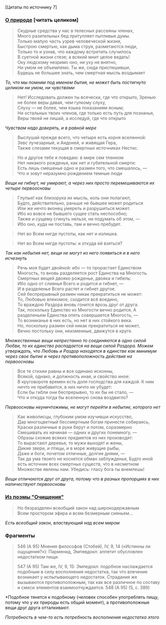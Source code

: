 [Цитаты по источнику 7]
### [О природе](https://ancientrome.ru/antlitr/empedokles/nature.htm) [читать целиком]

>Скудные средства у нас в телесных рассеяны членах,  
>Много разительных бед притупляет пытливые думы.  
>Только малую часть узрев человеческой жизни,  
>Быстрою смертью, как дыма струя, разметаются люди,  
>Только то и узнав, что каждому встретить случилось  
>В суетной жизни стезе; а всякий мнит целое ведать!  
>Оку людскому незримо оно, ни уху не внятно,  
>Ни умом не объемлемо. Ты же, сюда приспешивши,  
>Будешь не большее знать, чем смертная мысль воздымает

*То, что мы помним под именем бытия, не может быть постигнуто целиком ни умом, ни чувствами*

>Нет! Исследовать должен ты всячески, где что открыто,
>Зренью не более веры давая, чем гулкому слуху,  <br>Слуху — не более, чем языка показаниям ясным;  <br>Ни остальных твоих членов, где только есть путь для познанья,  <br>Веры твоей не лишай, а исследуй, где что открыто

*Чувствам надо доверять, и в равной мере*

>Выслушай прежде всего, что четыре есть корня вселенной:  
>Зевс лучезарный, и Аидоней, и живящая Гера,  
>Также слезами текущая в смертных источниках Нестис.

>Но и другое тебе я поведаю: в мире сем тленном  
>Нет никакого рожденья, как нет и губительной смерти:  
>Есть лишь смешенье одно и размен того, что смешалось, —  
>Что и зовут неразумно рождением темные люди

*Вещи не гибнут, не умирают, а через них просто перемешиваются их четыре первоосновы*

>Глупые! как близорука их мысль, коль они полагают,  
>Будто, действительно, раньше не бывшее может родиться  
>Или же нечто вконец умереть и разрушиться может.  
>Ибо из вовсе не бывшего сущее стать неспособно;  
>Также и сущему сгинуть нельзя, ни подумать об этом, —  
>Ибо оно, куда ни поставь, там и вечно пребудет.  
  
>Нет во Всем нигде пустоты, как нет и излишка.  
  
>Нет во Всем нигде пустоты: и откуда ей взяться?

*Так как небытия нет, вещи не могут из него появиться и в него исчезнуть*

>Речь моя будет двойной: ибо — то прорастает Единством  <br>Многость, то вновь разделяется рост Единства на Многость.  <br>Смертных вещей двояко рожденье, двояка и гибель:  <br>Ибо одно от слиянья Всего и родится и гибнет, —  <br>И в разделенье Всего растет и гибнет другое.  <br>Сей беспрерывный размен никак прекратиться не может:  <br>То, Любовью влекомое, сходится всё воедино,  <br>То враждою Раздора вновь гонится врозь друг от друга.  <br>Так, поскольку Единство из Многости вечно родится,
>А разделеньем Единства опять совершается Многость, —  <br>То возниканье в них есть, но нет в них стойкого века.  <br>Но, поскольку размен сей никак прекратиться не может,  <br>Вечно постольку они, неизменные, движутся в круге.

*Множественные вещи непрестанно то соединяются в одно силой Любви, то их единство распадается на вещи силой Раздора. Можем утверждать, что Любовь и Раздор находятся в единстве как минимум через свое бытие и через противоположность действия на первоосновы* 

>Все те стихии равны и все одинако исконны,  <br>Всякой, однако, и должность иная, и свойство иное:  <br>В круговороте времен есть доля господства для каждой.
>К ним ничто не прибавится, в них ничто не убудет:  <br>Если бы гибли они беспрерывно, то их бы не стало, —  <br>Что и откуда тогда бы вселенную снова воздвигло?

*Первоосновы неуничтожимы, не могут перейти в небытие, которого нет* 

>Как живописцы, глубоким умом изучивши искусство,  <br>Дар многоцветный бессмертным богам принести собираясь,  <br>Краски различные в руки берут и потом, соразмерно  <br>Смешивать их начиная — одних и других понемногу, —  <br>Образы схожие всяких предметов из них производят:  <br>То вырастают деревья, то мужи выходят и жены,  <br>Дикие звери, и птицы, и в море живущие рыбы,  <br>Даже и боги, почетом отличные, долгие днями, —  <br>Так да ума твоего не коснется обман заблужденья,
>Будто иной есть источник всех смертных существ, что в несметном  <br>Множестве явлены нам. Убедись: гласу бога ты внемлешь!

*Вещи отличаются друг от друга, потому что в разных пропорциях в них наличествуют первоосновы*
### [Из поэмы "Очищения"](https://ancientrome.ru/antlitr/empedokles/ochish.htm)

>Но безразделен всеобщий закон над широкодержавным  
>Всем простором эфира и всем безмерным сияньем…

*Есть всеобщий закон, властвующий над всем миром*
### Фрагменты

>546 (А 95) Мнения философов (Стобей), IV, 9, 14 («Истинны ли ощущения?»): Парменид, Эмпевдокл: аппетит обусловлен недостатком пищи.
>
>547 (А 95) Там же, IV, 9, 15: Эмпедокл: подобное наслаждается подобным в силу восполнения недостатка, так что влечение возникает у испытывающего недостаток. Страдания же вызываются противоположным, так как все различное по составу и смеси элементов взаимоотчуждается. 548 (А 95) (5, c. 389)

*Подобное тянется к подобному (человек способен употреблять пищу, потому что у их природы есть общий момент), а противоположные вещи друг друга отталкивают. 

*Потребность в чем-то есть потребность восполнения недостатка этого*

